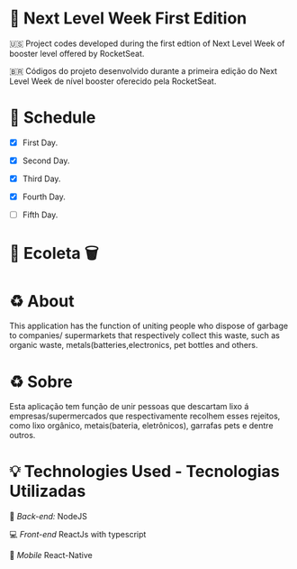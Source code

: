 #  :rocket: Next Level Week First Edition


  :us: Project codes developed during the first edtion of Next Level Week of  booster  level offered by RocketSeat.
  
  :brazil: Códigos do projeto desenvolvido durante a primeira edição do Next Level Week de nível booster oferecido pela RocketSeat.
 
 
 

# :date: Schedule

- [X] First Day.
- [X] Second Day.
- [X] Third Day.
- [X] Fourth Day.
- [ ] Fifth Day.



# :seedling: Ecoleta :wastebasket:

# :recycle: About 

  This application has the function of uniting people who dispose of garbage to companies/ supermarkets that
respectively collect this waste, such as organic waste, metals(batteries,electronics, pet bottles and others.

# :recycle: Sobre 
  
  Esta aplicação tem função de unir pessoas que descartam lixo á empresas/supermercados que respectivamente
recolhem esses rejeitos, como lixo orgânico, metais(bateria, eletrônicos), garrafas pets e dentre outros.






# :bulb: Technologies Used - Tecnologias Utilizadas

:nut_and_bolt: *Back-end:*
  NodeJS
  
 :computer: *Front-end*
  ReactJs with typescript
  
 :calling: *Mobile*
  React-Native
